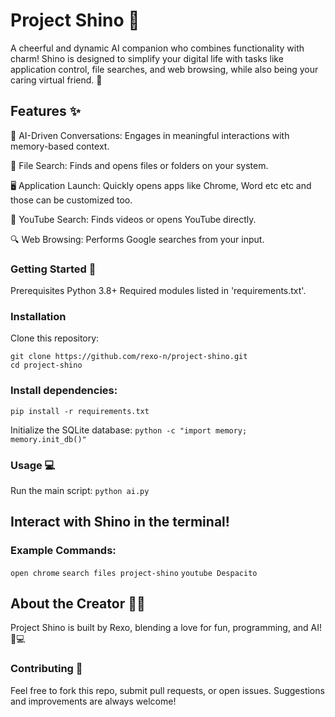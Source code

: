 # Project Shino 🌸
A cheerful and dynamic AI companion who combines functionality with charm! Shino is designed to simplify your digital life with tasks like application control, file searches, and web browsing, while also being your caring virtual friend. 💖


## Features ✨
🌟 AI-Driven Conversations: Engages in meaningful interactions with memory-based context.

📂 File Search: Finds and opens files or folders on your system.

🖥️ Application Launch: Quickly opens apps like Chrome, Word etc etc and those can be customized too.

🎥 YouTube Search: Finds videos or opens YouTube directly.

🔍 Web Browsing: Performs Google searches from your input.

### Getting Started 🚀
Prerequisites
Python 3.8+
Required modules listed in 'requirements.txt'.
### Installation
Clone this repository:
```
git clone https://github.com/rexo-n/project-shino.git
cd project-shino
```
### Install dependencies:
```pip install -r requirements.txt```

Initialize the SQLite database:
```python -c "import memory; memory.init_db()"```
### Usage 💻
Run the main script:
```python ai.py```

## Interact with Shino in the terminal!
### Example Commands:

```open chrome```
```search files project-shino```
```youtube Despacito```

## About the Creator 👨‍💻
Project Shino is built by Rexo, blending a love for fun, programming, and AI! 🎨💻

### Contributing 🤝
Feel free to fork this repo, submit pull requests, or open issues. Suggestions and improvements are always welcome!

